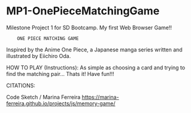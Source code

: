 # MP1-OnePieceMatchingGame
Milestone Project 1 for SD Bootcamp. My first Web Browser Game!!

        ONE PIECE MATCHING GAME
Inspired by the Anime One Piece, a Japanese manga series written and illustrated by Eiichiro Oda.

HOW TO PLAY (Instructions):
    As simple as choosing a card and trying to find the matching pair... Thats it! Have fun!!!


CITATIONS:

Code Sketch / Marina Ferreira
https://marina-ferreira.github.io/projects/js/memory-game/